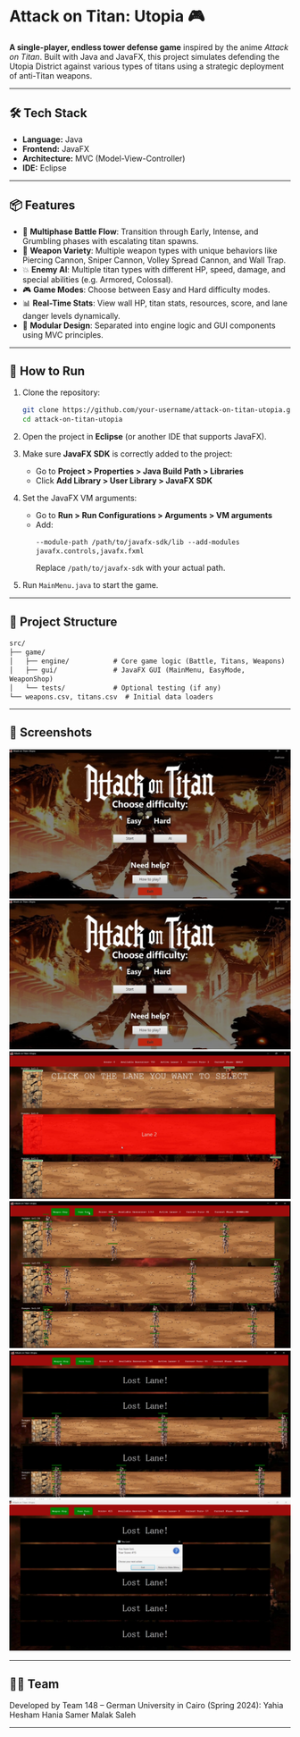 # Attack on Titan: Utopia 🎮

**A single-player, endless tower defense game** inspired by the anime *Attack on Titan*. Built with Java and JavaFX, this project simulates defending the Utopia District against various types of titans using a strategic deployment of anti-Titan weapons.

---

## 🛠️ Tech Stack
- **Language:** Java
- **Frontend:** JavaFX
- **Architecture:** MVC (Model-View-Controller)
- **IDE:** Eclipse

---

## 📦 Features
- 🧠 **Multiphase Battle Flow**: Transition through Early, Intense, and Grumbling phases with escalating titan spawns.
- 🏹 **Weapon Variety**: Multiple weapon types with unique behaviors like Piercing Cannon, Sniper Cannon, Volley Spread Cannon, and Wall Trap.
- 💥 **Enemy AI**: Multiple titan types with different HP, speed, damage, and special abilities (e.g. Armored, Colossal).
- 🎮 **Game Modes**: Choose between Easy and Hard difficulty modes.
- 📊 **Real-Time Stats**: View wall HP, titan stats, resources, score, and lane danger levels dynamically.
- 🧩 **Modular Design**: Separated into engine logic and GUI components using MVC principles.

---

## 🚀 How to Run

1. Clone the repository:
   ```bash
   git clone https://github.com/your-username/attack-on-titan-utopia.git
   cd attack-on-titan-utopia
   ```

2. Open the project in **Eclipse** (or another IDE that supports JavaFX).

3. Make sure **JavaFX SDK** is correctly added to the project:
   - Go to **Project > Properties > Java Build Path > Libraries**
   - Click **Add Library > User Library > JavaFX SDK**

4. Set the JavaFX VM arguments:
   - Go to **Run > Run Configurations > Arguments > VM arguments**
   - Add:
     ```
     --module-path /path/to/javafx-sdk/lib --add-modules javafx.controls,javafx.fxml
     ```
     Replace `/path/to/javafx-sdk` with your actual path.

5. Run `MainMenu.java` to start the game.

---

## 📂 Project Structure
```
src/
├── game/
│   ├── engine/           # Core game logic (Battle, Titans, Weapons)
│   ├── gui/              # JavaFX GUI (MainMenu, EasyMode, WeaponShop)
│   └── tests/            # Optional testing (if any)
└── weapons.csv, titans.csv  # Initial data loaders
```

---

## 📸 Screenshots
[![Watch the demo](screenshots/1.png)](https://drive.google.com/file/d/1avpSXrzE8tp1GoD-iDM-Ct_-68flepOp/view?usp=drive_link)
![Main Menu](screenshots/1.png)
![Easymode Gameplay](screenshots/2.png)
![Easymode Gameplay](screenshots/3.png)
![Hardmode Gameplay](screenshots/4.png)
![Hardmode Gameplay](screenshots/5.png)

---

## 🧑‍💻 Team
Developed by Team 148 – German University in Cairo (Spring 2024):
Yahia Hesham
Hania Samer
Malak Saleh

---

